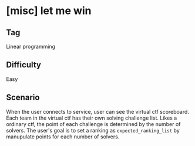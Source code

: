 # [misc] let me win

## Tag

Linear programming

## Difficulty

Easy

## Scenario

When the user connects to service, user can see the virtual ctf scoreboard. Each team in the virtual ctf has their own solving challenge list. Likes a ordinary ctf, the point of each challenge is determined by the number of solvers. The user's goal is to set a ranking as `expected_ranking_list` by manupulate points for each number of solvers.